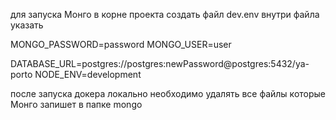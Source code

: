 для запуска Монго в корне проекта создать файл dev.env
внутри файла указать

MONGO_PASSWORD=password
MONGO_USER=user

DATABASE_URL=postgres://postgres:newPassword@postgres:5432/ya-porto
NODE_ENV=development

после запуска докера локально необходимо удалять все файлы которые Монго запишет в папке mongo